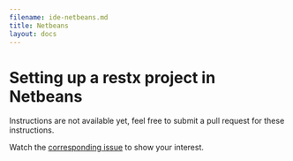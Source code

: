 ```yaml
---
filename: ide-netbeans.md
title: Netbeans
layout: docs
---
```

# Setting up a restx project in Netbeans

Instructions are not available yet, feel free to submit a pull request for these instructions.

Watch the [corresponding issue](https://github.com/restx/restx/issues/3) to show your interest.

